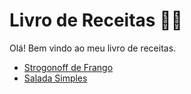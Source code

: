 # Livro de Receitas :man_cook:

Olá! Bem vindo ao meu livro de receitas.

-   [Strogonoff de Frango](https://github.com/isaquebraga/livro-receitas/blob/main/receitas/strogonoff.md)
-   [Salada Simples](https://github.com/isaquebraga/livro-receitas/blob/main/receitas/salada-simples.md)